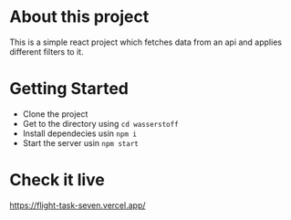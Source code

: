 # About this project

This is a simple react project which fetches data from an api and applies different filters to it.

# Getting Started

* Clone the project
* Get to the directory using ```cd wasserstoff```
* Install dependecies usin ```npm i```
* Start the server usin ```npm start```

# Check it live
https://flight-task-seven.vercel.app/
